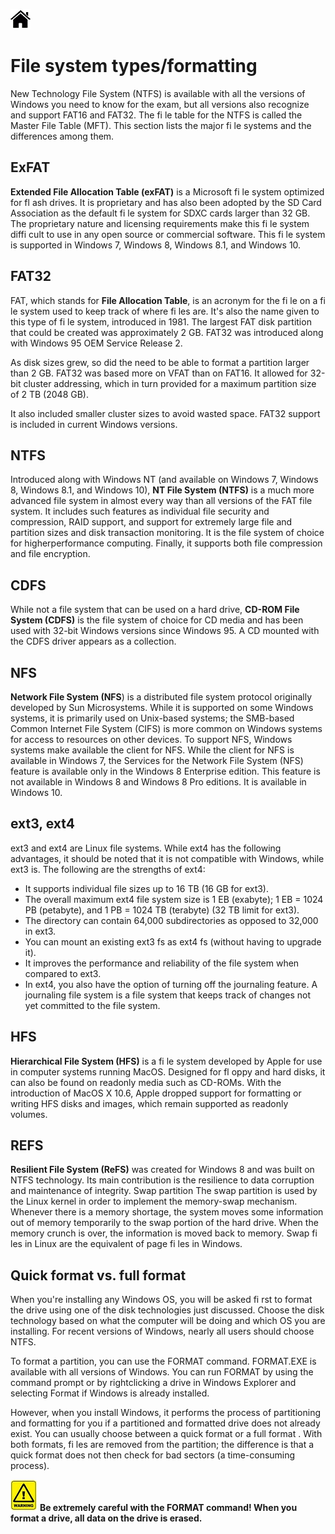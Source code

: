 [![Home](/img/home.jpg)](1.3_OS.md)


# File system types/formatting
New Technology File System (NTFS) is available with all the versions of Windows you need
to know for the exam, but all versions also recognize and support FAT16 and FAT32. The
fi le table for the NTFS is called the Master File Table (MFT).
This section lists the major fi le systems and the differences among them.

## ExFAT
**Extended File Allocation Table (exFAT)** is a Microsoft fi le system optimized for fl ash drives.
It is proprietary and has also been adopted by the SD Card Association as the default fi le
system for SDXC cards larger than 32 GB. The proprietary nature and licensing requirements
make this fi le system diffi cult to use in any open source or commercial software. This
fi le system is supported in Windows 7, Windows 8, Windows 8.1, and Windows 10.

## FAT32
FAT, which stands for **File Allocation Table**, is an acronym for the fi le on a fi le system used to
keep track of where fi les are. It's also the name given to this type of fi le system, introduced in
1981. The largest FAT disk partition that could be created was approximately 2 GB. FAT32
was introduced along with Windows 95 OEM Service Release 2. 

As disk sizes grew, so did
the need to be able to format a partition larger than 2 GB. FAT32 was based more on VFAT
than on FAT16. It allowed for 32-bit cluster addressing, which in turn provided for a maximum
partition size of 2 TB (2048 GB). 

It also included smaller cluster sizes to avoid wasted
space. FAT32 support is included in current Windows versions.

## NTFS
Introduced along with Windows NT (and available on Windows 7, Windows 8, Windows
8.1, and Windows 10), **NT File System (NTFS)** is a much more advanced file system in
almost every way than all versions of the FAT file system. It includes such features as individual
file security and compression, RAID support, and support for extremely large file
and partition sizes and disk transaction monitoring. It is the file system of choice for higherperformance
computing. Finally, it supports both file compression and file encryption.

## CDFS
While not a file system that can be used on a hard drive, **CD-ROM File System (CDFS)** is
the file system of choice for CD media and has been used with 32-bit Windows versions
since Windows 95. A CD mounted with the CDFS driver appears as a collection.

## NFS
**Network File System (NFS**) is a distributed file system protocol originally developed by
Sun Microsystems. While it is supported on some Windows systems, it is primarily used on
Unix-based systems; the SMB-based Common Internet File System (CIFS) is more common
on Windows systems for access to resources on other devices. To support NFS, Windows
systems make available the client for NFS. While the client for NFS is available in Windows
7, the Services for the Network File System (NFS) feature is available only in the Windows
8 Enterprise edition. This feature is not available in Windows 8 and Windows 8 Pro editions.
It is available in Windows 10.

## ext3, ext4
ext3 and ext4 are Linux file systems. While ext4 has the following advantages, it should
be noted that it is not compatible with Windows, while ext3 is. The following are the
strengths of ext4:
- It supports individual file sizes up to 16 TB (16 GB for ext3).
- The overall maximum ext4 file system size is 1 EB (exabyte); 1 EB = 1024 PB (petabyte), and 1 PB = 1024 TB (terabyte) (32 TB limit for ext3).
- The directory can contain 64,000 subdirectories as opposed to 32,000 in ext3.
- You can mount an existing ext3 fs as ext4 fs (without having to upgrade it).
- It improves the performance and reliability of the file system when compared to ext3.
- In ext4, you also have the option of turning off the journaling feature. A journaling file system is a file system that keeps track of changes not yet committed to the file system.

## HFS
**Hierarchical File System (HFS)** is a fi le system developed by Apple for use in computer
systems running MacOS. Designed for fl oppy and hard disks, it can also be found on readonly
media such as CD-ROMs. With the introduction of MacOS X 10.6, Apple dropped
support for formatting or writing HFS disks and images, which remain supported as readonly
volumes.

## REFS
**Resilient File System (ReFS)** was created for Windows 8 and was built on NTFS technology.
Its main contribution is the resilience to data corruption and maintenance of integrity.
Swap partition
The swap partition is used by the Linux kernel in order to implement the memory-swap
mechanism. Whenever there is a memory shortage, the system moves some information out
of memory temporarily to the swap portion of the hard drive. When the memory crunch is
over, the information is moved back to memory. Swap fi les in Linux are the equivalent of
page fi les in Windows.

## Quick format vs. full format
When you're installing any Windows OS, you will be asked fi rst to format the drive using
one of the disk technologies just discussed. Choose the disk technology based on what the
computer will be doing and which OS you are installing. For recent versions of Windows,
nearly all users should choose NTFS.

To format a partition, you can use the FORMAT command. FORMAT.EXE is available with
all versions of Windows. You can run FORMAT by using the command prompt or by rightclicking
a drive in Windows Explorer and selecting Format if Windows is already installed.

However, when you install Windows, it performs the process of partitioning and formatting
for you if a partitioned and formatted drive does not already exist. You can usually
choose between a quick format or a full format . With both formats, fi les are removed from
the partition; the difference is that a quick format does not then check for bad sectors (a
time-consuming process).

![Note](/img/warning.jpg)
**Be extremely careful with the FORMAT command! When you format a drive, all data on the drive is erased.**

